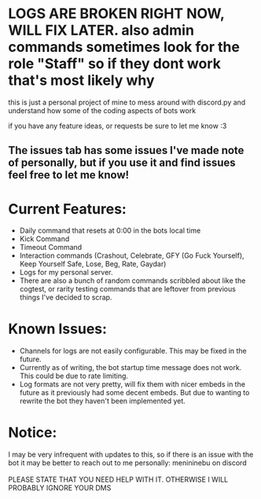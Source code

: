 # LOGS ARE BROKEN RIGHT NOW, WILL FIX LATER. also admin commands sometimes look for the role "Staff" so if they dont work that's most likely why
this is just a personal project of mine to mess around with discord.py and understand how some of the coding aspects of bots work

if you have any feature ideas, or requests be sure to let me know :3

## The issues tab has some issues I've made note of personally, but if you use it and find issues feel free to let me know!

# Current Features:

- Daily command that resets at 0:00 in the bots local time
- Kick Command
- Timeout Command
- Interaction commands (Crashout, Celebrate, GFY (Go Fuck Yourself), Keep Yourself Safe, Lose, Beg, Rate, Gaydar) 
- Logs for my personal server.
- There are also a bunch of random commands scribbled about like the cogtest, or rarity testing commands that are leftover from previous things I've decided to scrap. 

# Known Issues:
- Channels for logs are not easily configurable. This may be fixed in the future. 
- Currently as of writing, the bot startup time message does not work. This could be due to rate limiting. 
- Log formats are not very pretty, will fix them with nicer embeds in the future as it previously had some decent embeds. But due to wanting to rewrite the bot they haven't been implemented yet.

# Notice: 
I may be very infrequent with updates to this, so if there is an issue with the bot it may be better to reach out to me personally: menininebu on discord 
<br> <br>PLEASE STATE THAT YOU NEED HELP WITH IT. OTHERWISE I WILL PROBABLY IGNORE YOUR DMS

